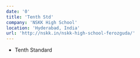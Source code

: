 ```yaml
---
date: '0'
title: 'Tenth Std'
company: 'NSKK High School'
location: 'Hyderabad, India'
url: 'http://nskk.in/nskk-high-school-ferozguda/'
---
```


- Tenth Standard
